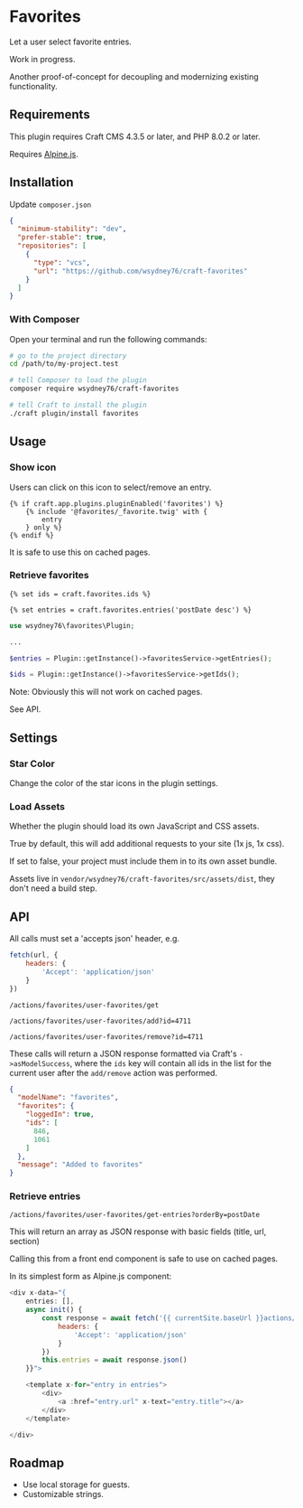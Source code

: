 # Favorites

Let a user select favorite entries.

Work in progress.

Another proof-of-concept for decoupling and modernizing existing functionality.

## Requirements

This plugin requires Craft CMS 4.3.5 or later, and PHP 8.0.2 or later.

Requires [Alpine.js](https://alpinejs.dev/essentials/installation).

## Installation

Update `composer.json`

```json
{
  "minimum-stability": "dev",
  "prefer-stable": true,
  "repositories": [
    {
      "type": "vcs",
      "url": "https://github.com/wsydney76/craft-favorites"
    }
  ]
}
```

### With Composer

Open your terminal and run the following commands:

```bash
# go to the project directory
cd /path/to/my-project.test

# tell Composer to load the plugin
composer require wsydney76/craft-favorites

# tell Craft to install the plugin
./craft plugin/install favorites
```

## Usage

### Show icon

Users can click on this icon to select/remove an entry.

```twig
{% if craft.app.plugins.pluginEnabled('favorites') %}
    {% include '@favorites/_favorite.twig' with {
        entry
    } only %}
{% endif %}
```

It is safe to use this on cached pages.

### Retrieve favorites

```twig
{% set ids = craft.favorites.ids %}

{% set entries = craft.favorites.entries('postDate desc') %}
```

```php
use wsydney76\favorites\Plugin;

...

$entries = Plugin::getInstance()->favoritesService->getEntries();

$ids = Plugin::getInstance()->favoritesService->getIds();
```

Note: Obviously this will not work on cached pages.

See API.

## Settings

### Star Color 

Change the color of the star icons in the plugin settings.

### Load Assets

Whether the plugin should load its own JavaScript and CSS assets.

True by default, this will add additional requests to your site (1x js, 1x css).

If set to false, your project must include them in to its own asset bundle.

Assets live in `vendor/wsydney76/craft-favorites/src/assets/dist`, they don't need a build step.

## API

All calls must set a 'accepts json' header, e.g.

```javascript
fetch(url, {
    headers: {
        'Accept': 'application/json'
    }
})
```

`/actions/favorites/user-favorites/get` 

`/actions/favorites/user-favorites/add?id=4711`

`/actions/favorites/user-favorites/remove?id=4711`

These calls will return a JSON response formatted via Craft's `->asModelSuccess`, where the `ids` key
will contain all ids in the list for the current user after the `add/remove` action was performed.

```json
{
  "modelName": "favorites",
  "favorites": {
    "loggedIn": true,
    "ids": [
      846,
      1061
    ]
  },
  "message": "Added to favorites"
}
```

### Retrieve entries


`/actions/favorites/user-favorites/get-entries?orderBy=postDate`

This will return an array as JSON response with basic fields (title, url, section)

Calling this from a front end component is safe to use on cached pages.

In its simplest form as Alpine.js component:

```javascript
<div x-data="{
    entries: [],
    async init() {
        const response = await fetch('{{ currentSite.baseUrl }}actions/favorites/user-favorites/get-entries?orderBy=postDate', {
            headers: {
                'Accept': 'application/json'
            }
        })
        this.entries = await response.json()
    }}">

    <template x-for="entry in entries">
        <div>
            <a :href="entry.url" x-text="entry.title"></a>
        </div>
    </template>

</div>
```

## Roadmap

* Use local storage for guests.
* Customizable strings.